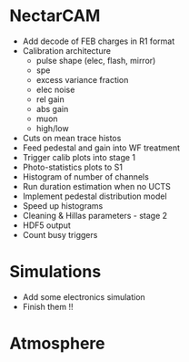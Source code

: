 # NectarCAM

* Add decode of FEB charges in R1 format
* Calibration architecture
  - pulse shape (elec, flash, mirror)
  - spe
  - excess variance fraction
  - elec noise
  - rel gain
  - abs gain
  - muon
  - high/low
* Cuts on mean trace histos
* Feed pedestal and gain into WF treatment
* Trigger calib plots into stage 1
* Photo-statistics plots to S1
* Histogram of number of channels
* Run duration estimation when no UCTS
* Implement pedestal distribution model
* Speed up histograms
* Cleaning & Hillas parameters - stage 2
* HDF5 output
* Count busy triggers

# Simulations

* Add some electronics simulation
* Finish them !!

# Atmosphere
